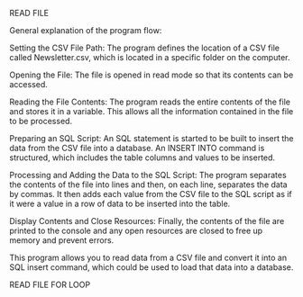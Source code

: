 READ FILE 

General explanation of the program flow:

Setting the CSV File Path: The program defines the location of a CSV file called Newsletter.csv, which is located in a specific folder on the computer.

Opening the File: The file is opened in read mode so that its contents can be accessed.

Reading the File Contents: The program reads the entire contents of the file and stores it in a variable. This allows all the information contained in the file to be processed.

Preparing an SQL Script: An SQL statement is started to be built to insert the data from the CSV file into a database. An INSERT INTO command is structured, which includes the table columns and values ​​to be inserted.

Processing and Adding the Data to the SQL Script: The program separates the contents of the file into lines and then, on each line, separates the data by commas. It then adds each value from the CSV file to the SQL script as if it were a value in a row of data to be inserted into the table.

Display Contents and Close Resources: Finally, the contents of the file are printed to the console and any open resources are closed to free up memory and prevent errors.

This program allows you to read data from a CSV file and convert it into an SQL insert command, which could be used to load that data into a database.


READ FILE FOR LOOP




